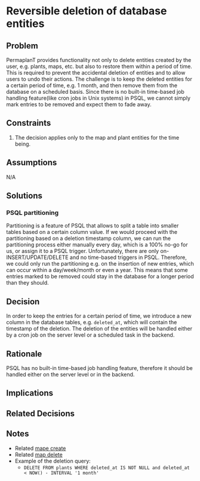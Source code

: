 # Reversible deletion of database entities

## Problem

PermaplanT provides functionality not only to delete entities created by the user, e.g. plants, maps, etc. but also to restore them within a period of time.
This is required to prevent the accidental deletion of entities and to allow users to undo their actions.
The challenge is to keep the deleted entities for a certain period of time, e.g. 1 month, and then remove them from the database on a scheduled basis.
Since there is no built-in time-based job handling feature(like cron jobs in Unix systems) in PSQL, we cannot simply mark entries to be removed and expect them to fade away.

## Constraints

1. The decision applies only to the map and plant entities for the time being.

## Assumptions

N/A

## Solutions

### PSQL partitioning

Partitioning is a feature of PSQL that allows to split a table into smaller tables based on a certain column value.
If we would proceed with the partitioning based on a deletion timestamp column, we can run the partitioning process either manually every day, which is a 100% no-go for us, or assign it to a PSQL trigger.
Unfortunately, there are only on- INSERT/UPDATE/DELETE and no time-based triggers in PSQL.
Therefore, we could only run the partitioning e.g. on the insertion of new entries, which can occur within a day/week/month or even a year.
This means that some entries marked to be removed could stay in the database for a longer period than they should.

## Decision

In order to keep the entries for a certain period of time, we introduce a new column in the database tables, e.g. `deleted_at`, which will contain the timestamp of the deletion.
The deletion of the entities will be handled either by a cron job on the server level or a scheduled task in the backend.

## Rationale

PSQL has no built-in time-based job handling feature, therefore it should be handled either on the server level or in the backend.

## Implications

## Related Decisions

## Notes

- Related [mape create](../usecases/current/map_creation.md)
- Related [map delete](../usecases/assigned/map_deletion.md)
- Example of the deletion query:
  - `DELETE FROM plants WHERE deleted_at IS NOT NULL and deleted_at < NOW() - INTERVAL '1 month'`
